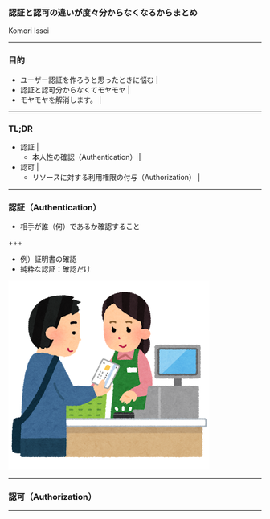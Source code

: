 ### 認証と認可の違いが度々分からなくなるからまとめ
Komori Issei

---

### 目的
- ユーザー認証を作ろうと思ったときに悩む |
- 認証と認可分からなくてモヤモヤ |
- モヤモヤを解消します。 |

---
### TL;DR
- 認証 |
  - 本人性の確認（Authentication） |
- 認可 |
  - リソースに対する利用権限の付与（Authorization） |
---
### 認証（Authentication）
- 相手が誰（何）であるか確認すること

+++

- 例）証明書の確認
- 純粋な認証：確認だけ

![alt](assets/zei_shopping_mynumber.png)

---
### 認可（Authorization）
---
